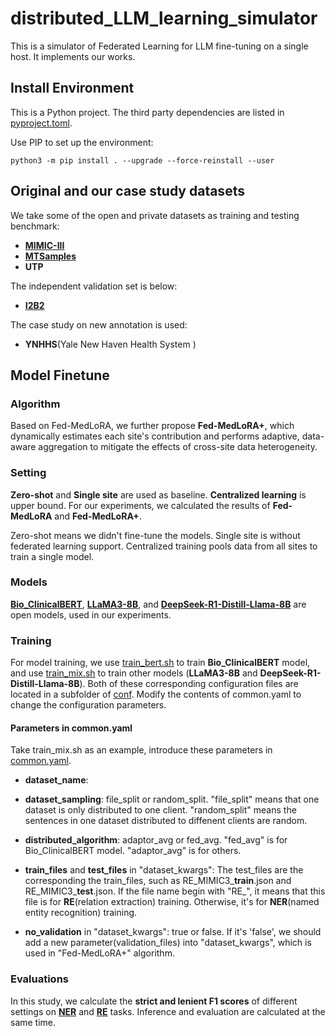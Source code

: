 # distributed_LLM_learning_simulator

This is a simulator of Federated Learning for LLM fine-tuning on a single host. It implements our works.

## Install Environment

This is a Python project. The third party dependencies are listed in [pyproject.toml](https://github.com/cyyever/distributed_LLM_learning_simulator/blob/main/pyproject.toml).

Use PIP to set up the environment:

```
python3 -m pip install . --upgrade --force-reinstall --user
```

## Original and our case study datasets

We take some of the open and private datasets as training and testing benchmark:
- **[MIMIC-III](https://physionet.org/content/mimiciii/1.4/)**
- **[MTSamples](https://mtsamples.com/)**
- **UTP**
  
The independent validation set is below:
- **[I2B2](https://www.i2b2.org/NLP/DataSets/)**

The case study on new annotation is used:
- **YNHHS**(Yale New Haven Health System )

## Model Finetune

### Algorithm

Based on Fed-MedLoRA, we further propose **Fed-MedLoRA+**, which dynamically estimates each site's contribution and performs adaptive, data-aware aggregation to mitigate the effects of cross-site data heterogeneity. 

### Setting

**Zero-shot** and **Single site** are used as baseline. **Centralized learning** is upper bound. For our experiments, we calculated the results of **Fed-MedLoRA** and **Fed-MedLoRA+**.

Zero-shot means we didn't fine-tune the models. Single site is without federated learning support. Centralized training pools data from all sites to train a single model. 

### Models

**[Bio_ClinicalBERT](https://huggingface.co/emilyalsentzer/Bio_ClinicalBERT)**, 
**[LLaMA3-8B](https://huggingface.co/meta-llama/Llama-3.1-8B)**, and 
**[DeepSeek-R1-Distill-Llama-8B](https://huggingface.co/deepseek-ai/DeepSeek-R1-Distill-Llama-8B)** 
are open models, used in our experiments.

### Training

For model training, we use [train_bert.sh](https://github.com/cyyever/distributed_LLM_learning_simulator/blob/main/train_bert.sh) to train **Bio_ClinicalBERT** model, 
and use [train_mix.sh](https://github.com/cyyever/distributed_LLM_learning_simulator/blob/main/train_mix.sh) to train other models (**LLaMA3-8B** and **DeepSeek-R1-Distill-Llama-8B**). 
Both of these corresponding configuration files are located in a subfolder of [conf](https://github.com/cyyever/distributed_LLM_learning_simulator/tree/main/conf). 
Modify the contents of common.yaml to change the configuration parameters. 

#### Parameters in common.yaml

Take train_mix.sh as an example, introduce these parameters in [common.yaml](https://github.com/cyyever/distributed_LLM_learning_simulator/blob/main/conf/medical_mix/common.yaml).

- **dataset_name**:

- **dataset_sampling**: file_split or random_split. "file_split" means that one dataset is only distributed to one client. "random_split" means the sentences in one dataset distributed to diffenent clients are random.

- **distributed_algorithm**: adaptor_avg or fed_avg. "fed_avg" is for Bio_ClinicalBERT model. "adaptor_avg" is for others.

- **train_files** and **test_files** in "dataset_kwargs": The test_files are the corresponding the train_files, such as RE_MIMIC3_**train**.json and RE_MIMIC3_**test**.json. If the file name begin with "RE_", it means that this file is for **RE**(relation extraction) training. Otherwise, it's for **NER**(named entity recognition) training.

- **no_validation** in "dataset_kwargs": true or false. If it's 'false', we should add a new parameter(validation_files) into "dataset_kwargs", which is used in "Fed-MedLoRA+" algorithm.

### Evaluations

In this study, we calculate the **strict and lenient F1 scores** of different settings on **[NER](https://github.com/cyyever/distributed_LLM_learning_simulator/blob/main/evaluate.sh)** and 
**[RE](https://github.com/cyyever/distributed_LLM_learning_simulator/blob/main/re_evaluate.sh)** tasks. 
Inference and evaluation are calculated at the same time.



